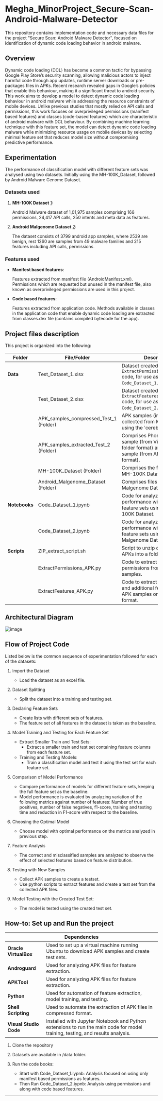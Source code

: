 # Megha_MinorProject_Secure-Scan-Android-Malware-Detector
This repository contains implementation code and necessary data files for the project "Secure Scan: Android Malware Detector", focused on identification of dynamic code loading behavior in android malware.

## Overview

Dynamic code loading (DCL) has become a common tactic for bypassing Google Play Store’s security scanning, allowing malicious actors to inject harmful code through app updates, runtime server downloads or pre-packages files in APKs. Recent research revealed gaps in Google’s policies that enable this behaviour, making it a significant threat to android security. This work aims to develop a model to detect dynamic code loading behaviour in android malware while addressing the resource constraints of mobile devices. Unlike previous studies that mostly relied on API calls and permissions, this work focuses on overprivileged permissions (manifest based features) and classes (code-based features) which are characteristic of android malware with DCL behaviour. By combining machine learning technique with this feature set, the model can detect dynamic code loading malware while minimizing resource usage on mobile devices by selecting minimal feature set that reduces model size without compromising predictive performance.

## Experimentation

The performance of classification model with different feature sets was analysed using two datasets. Initially using the MH-100K_Dataset, followed by Android Malware Genome Dataset.

### Datasets used

1. **MH-100K Dataset** 
[1](https://github.com/Malware-Hunter/MH-100K-dataset):
   
   Android Malware dataset of 1,01,975 samples comprising 166 permissions, 24,417 API calls, 250 intents and meta data as features.

2. **Android Malgenome Dataset** 
[2](https://figshare.com/articles/dataset/Android_malware_dataset_for_machine_learning_1/5854590):
   
    The dataset consists of 3799 android app samples, where 2539 are benign, rest 1260 are samples from 49 malware families and 215 features including API calls, permissions.

### Features used
* **Manifest based features**:
  
  Features extracted from manifest file (AndroidManifest.xml). Permissions which are requested but unused in the manifest file, also known as overprivileged permissions are used in this project.
  
*	**Code based features**:
  
    Features extracted from application code. Methods available in classes in the application code that enable dynamic code loading are extracted from classes.dex file (contains compiled bytecode for the app).

## Project files description 

This project is organized into the following:

| **Folder**                    | **File/Folder**                                   | **Description**                                                                                                                                     |
|--------------------------------|--------------------------------------------|-----------------------------------------------------------------------------------------------------------------------------------------------------|
| **Data**                       | Test_Dataset_1.xlsx                        | Dataset created using `ExtractPermissions_APK.py` code, for use as a testing set in `Code_Dataset_1.ipynb`.                                        |
|                                | Test_Dataset_2.xlsx                        | Dataset created using `ExtractFeatures_APK_Folder.py` code, for use as a testing set in `Code_Dataset_2.ipynb`.                                    |
|                                | APK_samples_compressed_Test_1 (Folder)     | APK samples (in zip format) collected from Malware Bazaar using the 'cereberus' tag.                                                              |
|                                | APK_samples_extracted_Test_2 (Folder)      | Comprises Phoenix malware sample (from Virushare, in folder format) and benign sample (from APKPure, in APK format).                             |
|                                | MH-100K_Dataset (Folder)                  | Comprises the files for the MH-100K Dataset.                                                                                                       |
|                                | Android_Malgenome_Dataset (Folder)         | Comprises files for the Android Malgenome Dataset.                                                                                                 |
| **Notebooks**                  | Code_Dataset_1.ipynb                       | Code for analyzing model performance with different feature sets using the MH-100K Dataset.                                                       |
|                                | Code_Dataset_2.ipynb                       | Code for analyzing model performance with different feature sets using the Android Malgenome Dataset.                                               |
| **Scripts**                    | ZIP_extract_script.sh                      | Script to unzip compressed APKs into a folder.                                                                                                     |
|                                | ExtractPermissions_APK.py                  | Code to extract desired permissions from APK samples.                                                                                             |
|                                | ExtractFeatures_APK.py                     | Code to extract permissions and additional features from APK samples or APK in folder format.                                                     |

## Architectural Diagram

![image](https://github.com/user-attachments/assets/dd2960f4-a0e2-4e0f-b992-4eab21203e34)


## Flow of Project Code

Listed below is the common sequence of experimentation followed for each of the datasets:

1. Import the Dataset
   - Load the dataset as an excel file.

2. Dataset Splitting
   - Split the dataset into a training and testing set.

3. Declaring Feature Sets
   - Create lists with different sets of features.
   - The feature set of all features in the dataset is taken as the baseline.

4. Model Training and Testing for Each Feature Set
   - Extract Smaller Train and Test Sets:
     - Extract a smaller train and test set containing feature columns from each feature set.
   - Training and Testing Models:
     - Train a classification model and test it using the test set for each feature set.

5. Comparison of Model Performance
   - Compare performance of models for different feature sets, keeping the full feature set as the baseline.
   - Model performance is evaluated by analyzing variation of the following metrics against number of features: Number of true positives, number of false negatives, f1-score, training and testing time and reduction in F1-score with respect to the baseline.

6. Choosing the Optimal Model
   - Choose model with optimal performance on the metrics analyzed in previous step.

7. Feature Analysis
   - The correct and misclassified samples are analyzed to observe the effect of selected features based on feature distribution.

8. Testing with New Samples
   - Collect APK samples to create a testset.
   - Use python scripts to extract features and create a test set from the collected APK files.
     
9. Model Testing with the Created Test Set:
     - The model is tested using the created test set.
  
## How-to: Set up and Run the project

<table>
  <thead>
    <tr>
      <th colspan="2" style="text-align:center;">Dependencies</th>
    </tr>
  </thead>
  <tbody>
    <tr>
      <td><strong>Oracle VirtualBox</strong></td>
      <td>Used to set up a virtual machine running Ubuntu to download APK samples and create test sets.</td>
    </tr>
    <tr>
      <td><strong>Androguard</strong></td>
      <td>Used for analyzing APK files for feature extraction.</td>
    </tr>
    <tr>
      <td><strong>APKTool</strong></td>
      <td>Used for analyzing APK files for feature extraction.</td>
    </tr>
    <tr>
      <td><strong>Python</strong></td>
      <td>Used for automation of feature extraction, model training, and testing.</td>
    </tr>
    <tr>
      <td><strong>Shell Scripting</strong></td>
      <td>Used to automate the extraction of APK files in compressed format.</td>
    </tr>
    <tr>
      <td><strong>Visual Studio Code</strong></td>
      <td>Installed with Jupyter Notebook and Python extensions to run the main code for model training, testing, and results analysis.</td>
    </tr>
  </tbody>
</table>

1. 	Clone the repository
2. 	Datasets are available in /data folder.
3.  Run the code books:
   
    * Start with Code_Dataset_1.iypnb: Analysis focused on using only manifest based permissions as features. 
    * Then Run Code_Dataset_2.iypnb: Analysis using permissions and along with code based features.
---








